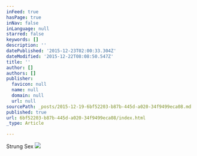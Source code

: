 ```yaml
---
inFeed: true
hasPage: true
inNav: false
inLanguage: null
starred: false
keywords: []
description: ''
datePublished: '2015-12-23T02:00:33.304Z'
dateModified: '2015-12-22T08:08:50.547Z'
title: ''
author: []
authors: []
publisher:
  favicon: null
  name: null
  domain: null
  url: null
sourcePath: _posts/2015-12-19-6bf52203-b87b-445d-a020-34f9499eca08.md
published: true
url: 6bf52203-b87b-445d-a020-34f9499eca08/index.html
_type: Article

---
```

Strung Sex
![](https://the-grid-user-content.s3-us-west-2.amazonaws.com/5d948dee-a3f5-4b2f-8d13-70b3a67007bf.jpg)